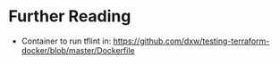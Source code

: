 
# Further Reading

* Container to run tflint in: https://github.com/dxw/testing-terraform-docker/blob/master/Dockerfile

